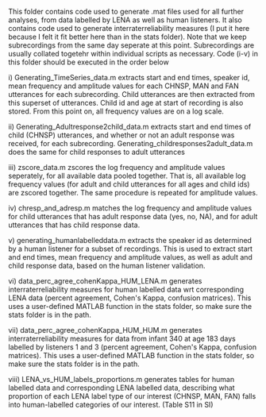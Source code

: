 
This folder contains code used to generate .mat files used for all further analyses, from data labelled by LENA as well as human listeners. It also contains code used to generate interraterreliability measures (I put it here because I felt it fit better here than in the stats folder). Note that we keep subrecordings from the same day seperate at this point. Subrecordings are usually collated togetehr within individual scripts as necessary. Code (i-v) in this folder should be executed in the order below

i) Generating_TimeSeries_data.m extracts start and end times, speaker id, mean frequency and amplitude values for each CHNSP, MAN and FAN utterances for each subrecording. Child utterances are then extracted from this superset of utterances. Child id and age at start of recording is also stored. From this point on, all frequency values are on a log scale.  

ii) Generating_Adultresponse2child_data.m extracts start and end times of child (CHNSP) utterances, and whether or not an adult response was received, for each subrecording. Generating_childresponses2adult_data.m does the same for child responses to adult utterances

iii) zscore_data.m zscores the log frequency and amplitude values seperately, for all available data pooled together. That is, all available log frequency values (for adult and child utterances for all ages and child ids) are zscored together. The same procedure is repeated for amplitude values.  

iv) chresp_and_adresp.m matches the log frequency and amplitude values for child utterances that has adult response data (yes, no, NA), and for adult utterances that has child response data.

v) generating_humanlabelleddata.m extracts the speaker id as determined by a human listener for a subset of recordings. This is used to extract start and end times, mean frequency and amplitude values, as well as adult and child response data, based on the human listener validation. 

vi) data_perc_agree_cohenKappa_HUM_LENA.m generates interraterreliability measures for human labelled data wrt corresponding LENA data (percent agreement, Cohen's Kappa, confusion matrices). This uses a user-defined MATLAB function in the stats folder, so make sure the stats folder is in the path.  

vii) data_perc_agree_cohenKappa_HUM_HUM.m generates interraterreliability measures for data from infant 340 at age 183 days labelled by listeners 1 and 3 (percent agreement, Cohen's Kappa, confusion matrices). This uses a user-defined MATLAB function in the stats folder, so make sure the stats folder is in the path.  

viii) LENA_vs_HUM_labels_proportions.m generates tables for human labelled data and corresponding LENA labelled data, describing what proportion of each LENA label type of our interest (CHNSP, MAN, FAN) falls into human-labelled categories of our interest. (Table S11 in SI)



